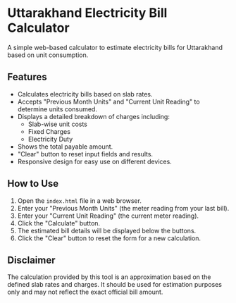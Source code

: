 # Uttarakhand Electricity Bill Calculator

A simple web-based calculator to estimate electricity bills for Uttarakhand based on unit consumption.

## Features

- Calculates electricity bills based on slab rates.
- Accepts "Previous Month Units" and "Current Unit Reading" to determine units consumed.
- Displays a detailed breakdown of charges including:
    - Slab-wise unit costs
    - Fixed Charges
    - Electricity Duty
- Shows the total payable amount.
- "Clear" button to reset input fields and results.
- Responsive design for easy use on different devices.

## How to Use

1.  Open the `index.html` file in a web browser.
2.  Enter your "Previous Month Units" (the meter reading from your last bill).
3.  Enter your "Current Unit Reading" (the current meter reading).
4.  Click the "Calculate" button.
5.  The estimated bill details will be displayed below the buttons.
6.  Click the "Clear" button to reset the form for a new calculation.

## Disclaimer

The calculation provided by this tool is an approximation based on the defined slab rates and charges. It should be used for estimation purposes only and may not reflect the exact official bill amount.

